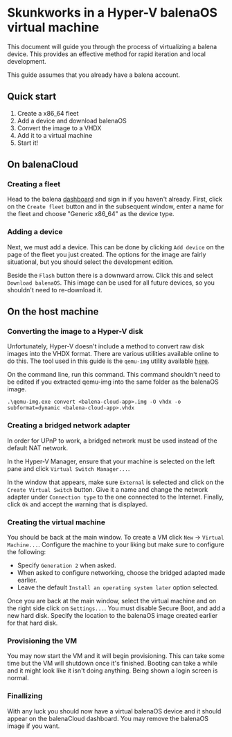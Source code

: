 # Skunkworks in a Hyper-V balenaOS virtual machine
This document will guide you through the process of virtualizing a
balena device. This provides an effective method for rapid iteration
and local development.

This guide assumes that you already have a balena account.

## Quick start
1. Create a x86_64 fleet
2. Add a device and download balenaOS
3. Convert the image to a VHDX
4. Add it to a virtual machine
5. Start it!

## On balenaCloud
### Creating a fleet
Head to the balena [dashboard](https://dashboard.balena-cloud.com) and
sign in if you haven't already. First, click on the `Create fleet`
button and in the subsequent window, enter a name for the fleet and
choose "Generic x86_64" as the device type.

### Adding a device
Next, we must add a device. This can be done by clicking `Add device`
on the page of the fleet you just created. The options for the image
are fairly situational, but you should select the development edition.

Beside the `Flash` button there is a downward arrow. Click this and
select `Download balenaOS`. This image can be used for all future
devices, so you shouldn't need to re-download it.

## On the host machine
### Converting the image to a Hyper-V disk
Unfortunately, Hyper-V doesn't include a method to convert raw disk
images into the VHDX format. There are various utilities available
online to do this. The tool used in this guide is the `qemu-img`
utility available [here](https://cloudbase.it/qemu-img-windows/).

On the command line, run this command. This command shouldn't need to
be edited if you extracted qemu-img into the same folder as the
balenaOS image.

```
.\qemu-img.exe convert <balena-cloud-app>.img -O vhdx -o subformat=dynamic <balena-cloud-app>.vhdx
```

### Creating a bridged network adapter
In order for UPnP to work, a bridged network must be used instead of
the default NAT network.

In the Hyper-V Manager, ensure that your machine is selected on the
left pane and click `Virtual Switch Manager...`.

In the window that appears, make sure `External` is selected and click
on the `Create Virtual Switch` button. Give it a name and change the
network adapter under `Connection type` to the one connected to the
Internet. Finally, click `Ok` and accept the warning that is
displayed.

### Creating the virtual machine
You should be back at the main window. To create a VM click `New` ->
`Virtual Machine...`. Configure the machine to your liking but make
sure to configure the following:

- Specify `Generation 2` when asked.
- When asked to configure networking, choose the bridged adapted made
  earlier.
- Leave the default `Install an operating system later` option
  selected.

Once you are back at the main window, select the virtual machine and
on the right side click on `Settings...`. You must disable Secure
Boot, and add a new hard disk. Specify the location to the balenaOS
image created earlier for that hard disk.

### Provisioning the VM
You may now start the VM and it will begin provisioning. This can take
some time but the VM will shutdown once it's finished. Booting can
take a while and it might look like it isn't doing anything. Being
shown a login screen is normal.

### Finallizing
With any luck you should now have a virtual balenaOS device and it
should appear on the balenaCloud dashboard. You may remove the
balenaOS image if you want.
